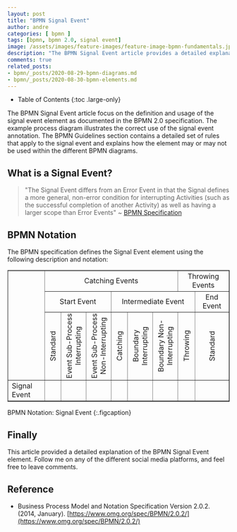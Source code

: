 ```yaml
---
layout: post
title: "BPMN Signal Event"
author: andre
categories: [ bpmn ]
tags: [bpmn, bpmn 2.0, signal event]
image: /assets/images/feature-images/feature-image-bpmn-fundamentals.jpg
description: "The BPMN Signal Event article provides a detailed explanation of the signal event element, including the BPMN notation, an example diagram and guidelines."
comments: true
related_posts:
- bpmn/_posts/2020-08-29-bpmn-diagrams.md
- bpmn/_posts/2020-08-30-bpmn-elements.md
---
```


- Table of Contents
{:toc .large-only}

The BPMN Signal Event article focus on the definition and usage of the signal event element as documented in the BPMN 2.0
specification. The example process diagram illustrates the correct use of the signal event annotation. The BPMN Guidelines
section contains a detailed set of rules that apply to the signal event and explains how the element may or may not be used
within the different BPMN diagrams.

## What is a Signal Event?
> "The Signal Event differs from an Error Event in that the Signal defines a more general, non-error condition for 
> interrupting Activities (such as the successful completion of another Activity) as well as having a larger scope than 
> Error Events" ~ [BPMN Specification][1]

## BPMN Notation
The BPMN specification defines the Signal Event element using the following description and notation:

<table class="stretch-table" style="text-align: center;" border="1">
<tr><td rowspan="3"></td><td colspan="6" align="center">Catching Events</td><td colspan="2">Throwing Events</td></tr>
<tr><td colspan="3" align="center">Start Event</td><td colspan="4">Intermediate Event</td><td>End Event</td></tr>
<tr><td><SPAN STYLE="writing-mode: vertical-lr;-ms-writing-mode: tb-lr; transform: rotate(180deg);">Standard</SPAN></td><td><SPAN STYLE="writing-mode: vertical-rl;-ms-writing-mode: tb-rl; transform: rotate(180deg);">Event Sub-Process <br> Interrupting</SPAN></td><td><SPAN STYLE="writing-mode: vertical-rl;-ms-writing-mode: tb-rl; transform: rotate(180deg);">Event Sub-Process <br> Non-Interrupting</SPAN></td><td><SPAN STYLE="writing-mode: vertical-lr;-ms-writing-mode: tb-rl; transform: rotate(180deg);">Catching</SPAN></td><td><SPAN STYLE="writing-mode: vertical-rl;-ms-writing-mode: tb-rl; transform: rotate(180deg);">Boundary <br> Interrupting</SPAN></td><td><SPAN STYLE="writing-mode: vertical-rl;-ms-writing-mode: tb-rl; transform: rotate(180deg);">Boundary Non-<br> Interrupting</SPAN></td><td><SPAN STYLE="writing-mode: vertical-lr;-ms-writing-mode: tb-rl; transform: rotate(180deg);">Throwing</SPAN></td><td><SPAN STYLE="writing-mode: vertical-lr;-ms-writing-mode: tb-rl; transform: rotate(180deg);">Standard</SPAN></td></tr>
<tr><td style="text-align: left;">Signal Event</td><td><iconify-icon height=48px data-icon="bpmn:start-event-signal"></iconify-icon></td><td><iconify-icon height=48px data-icon="bpmn:start-event-signal"></iconify-icon></td><td><iconify-icon height=48px data-icon="bpmn:start-event-non-interrupting-signal"></iconify-icon></td><td><iconify-icon height=48px data-icon="bpmn:intermediate-event-catch-signal"></iconify-icon></td><td><iconify-icon height=48px data-icon="bpmn:intermediate-event-catch-signal"></iconify-icon></td><td><iconify-icon height=48px data-icon="bpmn:intermediate-event-catch-non-interrupting-signal"></iconify-icon></td><td><iconify-icon height=48px data-icon="bpmn:intermediate-event-throw-signal"></iconify-icon></td><td><iconify-icon height=48px data-icon="bpmn:end-event-signal"></iconify-icon></td></tr>
</table>

BPMN Notation: Signal Event
{:.figcaption}

## Finally
This article provided a detailed explanation of the BPMN Signal Event element. Follow me on any of the different
social media platforms, and feel free to leave comments.

## Reference
* Business Process Model and Notation Specification Version 2.0.2. (2014, January). [https://www.omg.org/spec/BPMN/2.0.2/](https://www.omg.org/spec/BPMN/2.0.2/)

[1]:https://www.omg.org/spec/BPMN/2.0.2/PDF